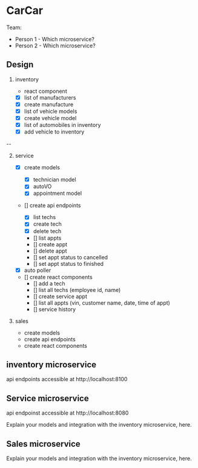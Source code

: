 # CarCar

Team:

- Person 1 - Which microservice?
- Person 2 - Which microservice?

## Design

1. inventory

   - react component

   - [x] list of manufacturers
   - [x] create manufacture
   - [x] list of vehicle models
   - [x] create vehicle model
   - [x] list of automobiles in inventory
   - [x] add vehicle to inventory

--

2. service

   - [x] create models

     - [x] technician model
     - [x] autoVO
     - [x] appointment model

   - [] create api endpoints

     - [x] list techs
     - [x] create tech
     - [x] delete tech
     - [] list appts
     - [] create appt
     - [] delete appt
     - [] set appt status to cancelled
     - [] set appt status to finished

   - [x] auto poller

   - [] create react components
     - [] add a tech
     - [] list all techs (employee id, name)
     - [] create service appt
     - [] list all appts (vin, customer name, date, time of appt)
     - [] service history

3. sales
   - create models
   - create api endpoints
   - create react components

## inventory microservice

api endpoints accessible at http://localhost:8100

## Service microservice

api endpoinst accessible at http://localhost:8080

Explain your models and integration with the inventory
microservice, here.

## Sales microservice

Explain your models and integration with the inventory
microservice, here.
